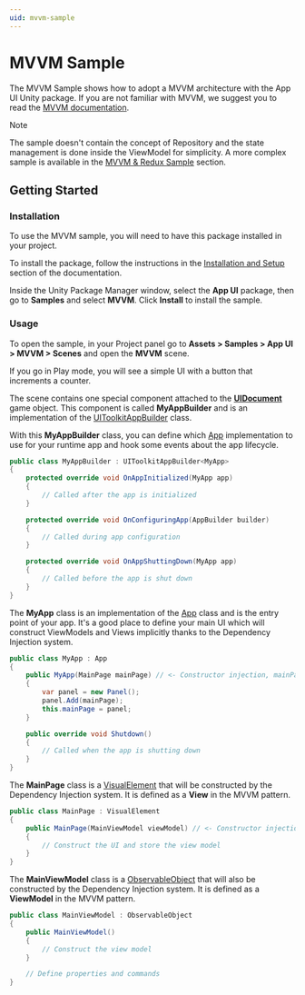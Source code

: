 ```yaml
---
uid: mvvm-sample
---
```


# MVVM Sample

The MVVM Sample shows how to adopt a MVVM architecture with the App UI Unity package.
If you are not familiar with MVVM, we suggest you to read the [MVVM documentation](xref:mvvm-intro).

> [!NOTE]
> The sample doesn't contain the concept of Repository and the state management is done inside the ViewModel for simplicity.
> A more complex sample is available in the [MVVM & Redux Sample](xref:mvvm-redux-sample) section.

## Getting Started

### Installation

To use the MVVM sample, you will need to have this package installed in your project.

To install the package, follow the instructions in the [Installation and Setup](xref:setup)
section of the documentation.

Inside the Unity Package Manager window, select the **App UI** package, then
go to **Samples** and select **MVVM**. Click **Install** to install the sample.

### Usage

To open the sample, in your Project panel go to
**Assets > Samples > App UI > MVVM > Scenes** and open the **MVVM** scene.

If you go in Play mode, you will see a simple UI with a button that increments a counter.

The scene contains one special component attached to the **[UIDocument](xref:UnityEngine.UIElements.UIDocument)** game object.
This component is called **MyAppBuilder** and is an implementation of the [UIToolkitAppBuilder](xref:Unity.AppUI.MVVM.UIToolkitAppBuilder`1) class.

With this **MyAppBuilder** class, you can define which [App](xref:Unity.AppUI.MVVM.App) implementation to use for your runtime app and
hook some events about the app lifecycle.

```cs
public class MyAppBuilder : UIToolkitAppBuilder<MyApp>
{
    protected override void OnAppInitialized(MyApp app)
    {
        // Called after the app is initialized
    }

    protected override void OnConfiguringApp(AppBuilder builder)
    {
        // Called during app configuration
    }

    protected override void OnAppShuttingDown(MyApp app)
    {
        // Called before the app is shut down
    }
}
```

The **MyApp** class is an implementation of the [App](xref:Unity.AppUI.MVVM.App) class and is the entry point of your app.
It's a good place to define your main UI which will construct ViewModels and Views implicitly thanks to the Dependency Injection system.

```cs
public class MyApp : App
{
    public MyApp(MainPage mainPage) // <- Constructor injection, mainPage will be provided as a service
    {
        var panel = new Panel();
        panel.Add(mainPage);
        this.mainPage = panel;
    }

    public override void Shutdown()
    {
        // Called when the app is shutting down
    }
}
```

The **MainPage** class is a [VisualElement](xref:UnityEngine.UIElements.VisualElement)
that will be constructed by the Dependency Injection system. It is defined as a **View** in the MVVM pattern.

```cs
public class MainPage : VisualElement
{
    public MainPage(MainViewModel viewModel) // <- Constructor injection, viewModel will be provided as a service
    {
        // Construct the UI and store the view model
    }
}
```

The **MainViewModel** class is a [ObservableObject](xref:Unity.AppUI.MVVM.ObservableObject) that will also be
constructed by the Dependency Injection system. It is defined as a **ViewModel** in the MVVM pattern.

```cs
public class MainViewModel : ObservableObject
{
    public MainViewModel()
    {
        // Construct the view model
    }

    // Define properties and commands
}
```
